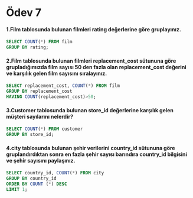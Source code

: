 # Ödev 7
#### 1.Film tablosunda bulunan filmleri rating değerlerine göre gruplayınız.
```sql
SELECT COUNT(*) FROM film
GROUP BY rating;
```
#### 2.Film tablosunda bulunan filmleri replacement_cost sütununa göre grupladığımızda film sayısı 50 den fazla olan replacement_cost değerini ve karşılık gelen film sayısını sıralayınız.
```sql
SELECT replacement_cost, COUNT(*) FROM film
GROUP BY replacement_cost
HAVING COUNT(replacement_cost)>50;
```
#### 3.Customer tablosunda bulunan store_id değerlerine karşılık gelen müşteri sayılarını nelerdir?
```sql
SELECT COUNT(*) FROM customer
GROUP BY store_id;
```
#### 4.city tablosunda bulunan şehir verilerini country_id sütununa göre gruplandırdıktan sonra en fazla şehir sayısı barındıra country_id bilgisini ve şehir sayısını paylaşınız.
```sql
SELECT country_id, COUNT(*) FROM city
GROUP BY country_id
ORDER BY COUNT (*) DESC
LIMIT 1;
```
